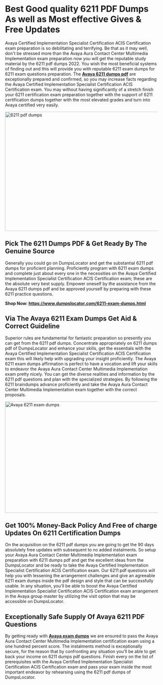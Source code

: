 <h1><strong>Best Good quality 6211 PDF Dumps As well as Most effective Gives &amp; Free Updates</strong></h1>
<p>Avaya Certified Implementation Specialist Certification ACIS Certification exam preparation is so debilitating and terrifying. Be that as it may well, don't be stressed more than the Avaya Aura Contact Center Multimedia Implementation exam preparation now you will get the reputable study material by the 6211 pdf dumps 2022. You wish the most beneficial systems of finding out and this will provide you with reputable 6211 exam dumps for 6211 exam questions preparation. The <strong><a href="https://www.dumpslocator.com/6211-exam-dumps.html">Avaya 6211 dumps pdf</a></strong> are exceptionally prepared and confirmed, so you may increase facts regarding the Avaya Certified Implementation Specialist Certification ACIS Certification exam. You may without having significantly of a stretch finish your 6211 certification exam preparation together with the support of 6211 certification dumps together with the most elevated grades and turn into Avaya certified very easily.</p>
<p><img src="https://i.ibb.co/SKhFh8d/Pastel-Purple-Computer-UI-Class-Syllabus-Education-Presentation.png" alt="6211 pdf dumps" width="700" height="393" /></p>
<h2><strong>Pick The 6211 Dumps PDF &amp; Get Ready By The Genuine Source</strong></h2>
<p>Generally you could go on DumpsLocator and get the substantial 6211 pdf dumps for proficient planning. Proficiently program with 6211 exam dumps and complete just about every one in the necessities on the Avaya Certified Implementation Specialist Certification ACIS Certification exam; these are the absolute very best supply. Empower oneself by the assistance from the Avaya 6211 dumps pdf and be approved yourself by preparing with these 6211 practice questions.</p>
<p><strong>Shop Now: <a href="https://www.dumpslocator.com/6211-exam-dumps.html">https://www.dumpslocator.com/6211-exam-dumps.html</a></strong></p>
<h2><strong>Via The Avaya 6211 Exam Dumps Get Aid &amp; Correct Guideline</strong></h2>
<p>Superior rules are fundamental for fantastic preparation so presently you can get from the 6211 pdf dumps. Concentrate appropriately on 6211 dumps pdf of DumpsLocator and enhance your skills, get the essentials with the Avaya Certified Implementation Specialist Certification ACIS Certification exam this will likely help with upgrading your insight proficiently. The Avaya 6211 exam dumps affirmation is perfect to have a vocation and lift your skills to endeavor the Avaya Aura Contact Center Multimedia Implementation exam pretty nicely. You can get the diverse realities and information by the 6211 pdf questions and plan with the specialized strategies. By following the 6211 braindumps advance proficiently and take the Avaya Aura Contact Center Multimedia Implementation exam together with the correct proposals.</p>
<p><a href="https://www.dumpslocator.com/6211-exam-dumps.html"><img src="https://i.ibb.co/NtZbgjG/Blue-and-White-Medical-Dental-Clinic-Facebook-Ad.png" alt="Avaya 6211 exam dumps" width="700" height="367" /></a></p>
<h2><strong>Get 100% Money-Back Policy And Free of charge Updates On 6211 Certification Dumps</strong></h2>
<p>On the acquisition on the 6211 pdf dumps you are going to get the 90 days absolutely free updates with subsequent to no added instalments. So setup your Avaya Aura Contact Center Multimedia Implementation exam preparation with 6211 dumps pdf and get the excellent ideas from the DumpsLocator and be ready to take the Avaya Certified Implementation Specialist Certification ACIS Certification exam. Our 6211 pdf questions will help you with lessening the arrangement challenges and give an agreeable 6211 exam dumps inside the pdf design and style that can be successfully usable. In any situation, you'll be able to boost the Avaya Certified Implementation Specialist Certification ACIS Certification exam arrangement in the Avaya group master by utilizing the visit option that may be accessible on DumpsLocator.</p>
<h2><strong>Exceptionally Safe Supply Of Avaya 6211 PDF Questions</strong></h2>
<p>By getting ready with <strong><a href="https://www.dumpslocator.com/avaya-exams.html">Avaya exam dumps</a></strong> we are ensured to pass the Avaya Aura Contact Center Multimedia Implementation certification exam using a one hundred percent score. The instalments method is exceptionally secure, for the reason that by confronting any situation you'll be able to get back your income on 6211 dumps pdf questions. Finish every on the list of prerequisites with the Avaya Certified Implementation Specialist Certification ACIS Certification exam and pass your exam inside the most important endeavor by rehearsing using the 6211 pdf dumps of DumpsLocator.</p>
